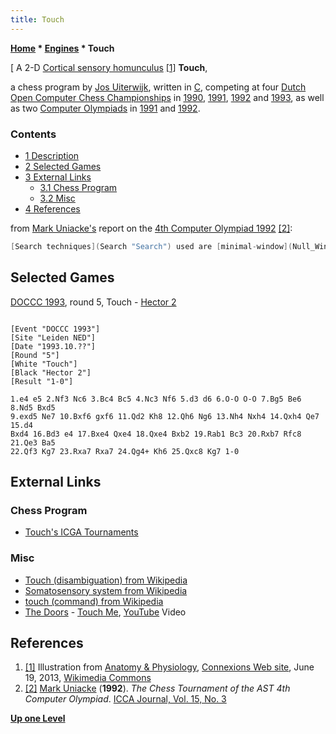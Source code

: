 ```yaml
---
title: Touch
---
```

**[Home](Home "Home") \* [Engines](Engines "Engines") \* Touch**



[ A 2-D [Cortical sensory homunculus](https://en.wikipedia.org/wiki/Cortical_homunculus) <a id="cite-note-1" href="#cite-ref-1">[1]</a>
**Touch**,  

a chess program by [Jos Uiterwijk](Jos_Uiterwijk "Jos Uiterwijk"), written in [C](C "C"), competing at four [Dutch Open Computer Chess Championships](Dutch_Open_Computer_Chess_Championship "Dutch Open Computer Chess Championship") in [1990](DOCCC_1990 "DOCCC 1990"), [1991](DOCCC_1991 "DOCCC 1991"), [1992](DOCCC_1992 "DOCCC 1992") and [1993](DOCCC_1993 "DOCCC 1993"), as well as two [Computer Olympiads](Computer_Olympiad "Computer Olympiad") in [1991](3rd_Computer_Olympiad#Chess "3rd Computer Olympiad") and [1992](4th_Computer_Olympiad#Chess "4th Computer Olympiad"). 



### Contents


* [1 Description](#description)
* [2 Selected Games](#selected-games)
* [3 External Links](#external-links)
	+ [3.1 Chess Program](#chess-program)
	+ [3.2 Misc](#misc)
* [4 References](#references)






from [Mark Uniacke's](Mark_Uniacke "Mark Uniacke") report on the [4th Computer Olympiad 1992](4th_Computer_Olympiad#Chess "4th Computer Olympiad") <a id="cite-note-2" href="#cite-ref-2">[2]</a>:




```C++
[Search techniques](Search "Search") used are [minimal-window](Null_Window "Null Window"), [alpha-beta](Alpha-Beta "Alpha-Beta") with [extensions](Extensions "Extensions") for [check evasion](Check_Extensions "Check Extensions"), [mate threats](Mate_Threat_Extensions "Mate Threat Extensions"), [recaptures](Recapture_Extensions "Recapture Extensions") and forced moves. [Move ordering](Move_Ordering "Move Ordering") is by [history heuristic](History_Heuristic "History Heuristic"), [killer heuristic](Killer_Heuristic "Killer Heuristic"), [countermove heuristic](Countermove_Heuristic "Countermove Heuristic") and [transposition](Hash_Move "Hash Move") and [refutation-table moves](Refutation_Move "Refutation Move"). Positional values may range up to +/- 1 Pawn. Development time is 3 years on a part time basis. The program was created to test AI ideas rather than be tuned for chess competitions. 

```

## Selected Games


[DOCCC 1993](DOCCC_1993 "DOCCC 1993"), round 5, Touch - [Hector 2](Hector "Hector")




```

[Event "DOCCC 1993"]
[Site "Leiden NED"]
[Date "1993.10.??"]
[Round "5"]
[White "Touch"]
[Black "Hector 2"]
[Result "1-0"]

1.e4 e5 2.Nf3 Nc6 3.Bc4 Bc5 4.Nc3 Nf6 5.d3 d6 6.O-O O-O 7.Bg5 Be6 8.Nd5 Bxd5 
9.exd5 Ne7 10.Bxf6 gxf6 11.Qd2 Kh8 12.Qh6 Ng6 13.Nh4 Nxh4 14.Qxh4 Qe7 15.d4 
Bxd4 16.Bd3 e4 17.Bxe4 Qxe4 18.Qxe4 Bxb2 19.Rab1 Bc3 20.Rxb7 Rfc8 21.Qe3 Ba5 
22.Qf3 Kg7 23.Rxa7 Rxa7 24.Qg4+ Kh6 25.Qxc8 Kg7 1-0

```

## External Links


### Chess Program


* [Touch's ICGA Tournaments](https://www.game-ai-forum.org/icga-tournaments/program.php?id=309)


### Misc


* [Touch (disambiguation) from Wikipedia](https://en.wikipedia.org/wiki/Touch_(disambiguation))
* [Somatosensory system from Wikipedia](https://en.wikipedia.org/wiki/Somatosensory_system)
* [touch (command) from Wikipedia](https://en.wikipedia.org/wiki/Touch_(command))
* [The Doors](Category:The_Doors "Category:The Doors") - [Touch Me](https://en.wikipedia.org/wiki/Touch_Me_%28The_Doors_song%29), [YouTube](https://en.wikipedia.org/wiki/YouTube) Video


 
## References


1. <a id="cite-ref-1" href="#cite-note-1">[1]</a> Illustration from [Anatomy & Physiology](https://anatomyandphysiologyi.com/), [Connexions Web site](http://cnx.org/content/col11496/1.6/), June 19, 2013, [Wikimedia Commons](https://en.wikipedia.org/wiki/Wikimedia_Commons)
2. <a id="cite-ref-2" href="#cite-note-2">[2]</a> [Mark Uniacke](Mark_Uniacke "Mark Uniacke") (**1992**). *The Chess Tournament of the AST 4th Computer Olympiad*. [ICCA Journal, Vol. 15, No. 3](ICGA_Journal#15_3 "ICGA Journal")

**[Up one Level](Engines "Engines")**







 
